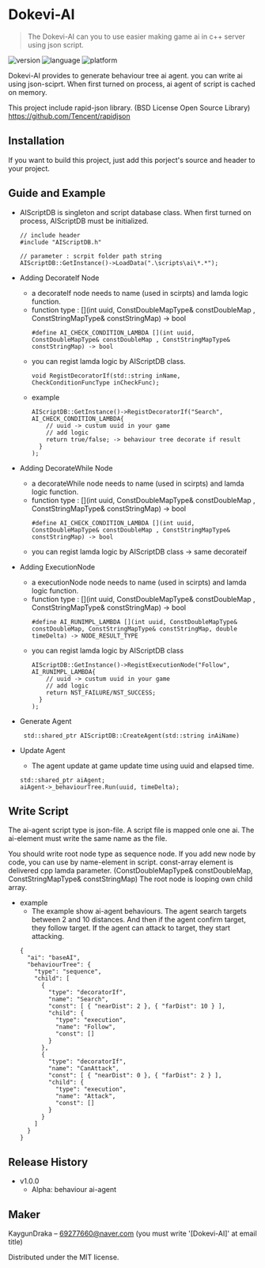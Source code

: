 # Dokevi-AI
> The Dokevi-AI can you to use easier making game ai in c++ server using json script.

![version](https://img.shields.io/badge/alpha-v1.0.0-blue.svg)
![language](https://img.shields.io/badge/language-c%2B%2B-green.svg)
![platform](https://img.shields.io/badge/platform-windows-brightgreen.svg)

Dokevi-AI provides to generate behaviour tree ai agent. you can write ai using json-sciprt.
When first turned on process, ai agent of script is cached on memory.

This project include rapid-json library. (BSD License Open Source Library)
https://github.com/Tencent/rapidjson

## Installation

If you want to build this project, just add this porject's source and header to your project.

## Guide and Example

+ AIScriptDB is singleton and script database class. When first turned on process, AIScriptDB must be initialized.
  <pre><code>// include header
  #include "AIScriptDB.h"
  
  // parameter : scrpit folder path string
  AIScriptDB::GetInstance()->LoadData(".\scripts\ai\*.*");
  </code></pre>

+ Adding DecorateIf Node 
  - a decorateIf node needs to name (used in scirpts) and lamda logic function.
  - function type : [](int uuid, ConstDoubleMapType& constDoubleMap , ConstStringMapType& constStringMap) -> bool
    <pre><code>#define AI_CHECK_CONDITION_LAMBDA [](int uuid, ConstDoubleMapType& constDoubleMap , ConstStringMapType& constStringMap) -> bool
    </code></pre>
  - you can regist lamda logic by AIScriptDB class.
    <pre><code>void RegistDecoratorIf(std::string inName, CheckConditionFuncType inCheckFunc);
    </code></pre>
  - example
    <pre><code>AIScriptDB::GetInstance()->RegistDecoratorIf("Search", AI_CHECK_CONDITION_LAMBDA{
        // uuid -> custum uuid in your game
        // add logic
        return true/false; -> behaviour tree decorate if result
      }
    );
    </code></pre>
    
+ Adding DecorateWhile Node 
  - a decorateWhile node needs to name (used in scirpts) and lamda logic function.
  - function type : [](int uuid, ConstDoubleMapType& constDoubleMap , ConstStringMapType& constStringMap) -> bool
    <pre><code>#define AI_CHECK_CONDITION_LAMBDA [](int uuid, ConstDoubleMapType& constDoubleMap , ConstStringMapType& constStringMap) -> bool
    </code></pre>
  - you can regist lamda logic by AIScriptDB class -> same decorateif

+ Adding ExecutionNode
  - a executionNode node needs to name (used in scirpts) and lamda logic function.
  - function type : [](int uuid, ConstDoubleMapType& constDoubleMap , ConstStringMapType& constStringMap) -> bool
    <pre><code>#define AI_RUNIMPL_LAMBDA [](int uuid, ConstDoubleMapType& constDoubleMap, ConstStringMapType& constStringMap, double timeDelta) -> NODE_RESULT_TYPE
    </code></pre>
  - you can regist lamda logic by AIScriptDB class
    <pre><code>AIScriptDB::GetInstance()->RegistExecutionNode("Follow", AI_RUNIMPL_LAMBDA{
        // uuid -> custum uuid in your game
        // add logic
        return NST_FAILURE/NST_SUCCESS;
      }
    );
    </code></pre>
    
+ Generate Agent
  <pre><code> std::shared_ptr<Agent> AIScriptDB::CreateAgent(std::string inAiName) </code></pre>

+ Update Agent
  - The agent update at game update time using uuid and elapsed time.
  <pre><code>std::shared_ptr<Agent> aiAgent;
  aiAgent->_behaviourTree.Run(uuid, timeDelta);
  </code></pre>

## Write Script

The ai-agent script type is json-file. A script file is mapped onle one ai. The ai-element must write the same name as the file.

You should write root node type as sequence node. If you add new node by code, you can use by name-element in script. const-array element is delivered cpp lamda parameter. (ConstDoubleMapType& constDoubleMap, ConstStringMapType& constStringMap) The root node is looping own child array.

+ example
  - The example show ai-agent behaviours. The agent search targets between 2 and 10 distances. And then if the agent confirm target, they follow target. If the agent can attack to target, they start attacking.
  <pre><code>{
    "ai": "baseAI",
    "behaviourTree": {
      "type": "sequence",
      "child": [
        {
          "type": "decoratorIf",
          "name": "Search",
          "const": [ { "nearDist": 2 }, { "farDist": 10 } ],
          "child": {
            "type": "execution",
            "name": "Follow",
            "const": []
          }
        },
        {
          "type": "decoratorIf",
          "name": "CanAttack",
          "const": [ { "nearDist": 0 }, { "farDist": 2 } ],
          "child": {
            "type": "execution",
            "name": "Attack",
            "const": []
          }
        }
      ]
    }
  }
  </code></pre>
  
## Release History

* v1.0.0
    * Alpha: behaviour ai-agent

## Maker

KaygunDraka – 69277660@naver.com (you must write '[Dokevi-AI]' at email title)

Distributed under the MIT license.
